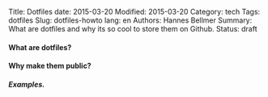 Title: Dotfiles
date: 2015-03-20
Modified: 2015-03-20
Category: tech
Tags: dotfiles
Slug: dotfiles-howto
lang: en
Authors: Hannes Bellmer
Summary: What are dotfiles and why its so cool to store them on Github.
Status: draft

#### What are dotfiles?

#### Why make them public?

##### Examples.
